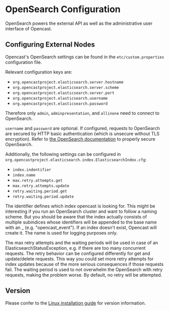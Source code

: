 OpenSearch Configuration
===========================

OpenSearch powers the external API as well as the administrative user interface of Opencast.

Configuring External Nodes
--------------------------

Opencast's OpenSearch settings can be found in the `etc/custom.properties` configuration file.

Relevant configuration keys are:

* `org.opencastproject.elasticsearch.server.hostname`
* `org.opencastproject.elasticsearch.server.scheme`
* `org.opencastproject.elasticsearch.server.port`
* `org.opencastproject.elasticsearch.username`
* `org.opencastproject.elasticsearch.password`

Therefore only `admin`, `adminpresentation`, and `allinone` need to connect to OpenSearch.

`username` and `password` are optional. If configured, requests to OpenSearch are secured by
HTTP basic authentication (which is unsecure without TLS encryption). Refer to [the OpenSearch
documentation](https://opensearch.org/docs/1.3/install-and-configure/install-opensearch/debian/)
to properly secure OpenSearch.

Additionally, the following settings can be configured in
`org.opencastproject.elasticsearch.index.ElasticsearchIndex.cfg`:
* `index.indentifier`
* `index.name`
* `max.retry.attempts.get`
* `max.retry.attempts.update`
* `retry.waiting.period.get`
* `retry.waiting.period.update`

The identifier defines which index opencast is looking for. This might be interesting if you run an
OpenSearch cluster and want to follow a naming scheme. But you should be aware that the index actually consists of
multiple subindices whose identifiers will be appended to the base name with an _ (e.g. "opencast_event").
If an index doesn't exist, Opencast will create it. The name is used for logging purposes only.

The max retry attempts and the waiting periods will be used in case of an ElasticsearchStatusException, e.g. if there
are too many concurrent requests. The retry behavior can be configured differently for get and update/delete requests.
This way you could set more retry attempts for index updates because of the more serious consequences if those requests
fail. The waiting period is used to not overwhelm the OpenSearch with retry requests, making the problem worse. By
default, no retry will be attempted.

Version
-------

Please confer to the [Linux installation guide](../installation/source-linux.md#install-dependencies)
for version information.
